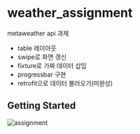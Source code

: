 # weather_assignment

metaweather api 과제
- table 레이아웃
- swipe로 화면 갱신
- fixture로 가짜 데이터 삽입
- progressbar 구현
- retrofit으로 데이터 불러오기(미완성)

## Getting Started
![assignment](https://user-images.githubusercontent.com/20401887/110279316-43ced480-801c-11eb-9b49-9cfb95519c3e.png)
